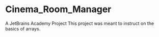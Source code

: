 # Cinema_Room_Manager
A JetBrains Academy Project
This project was meant to instruct on the basics of arrays.
